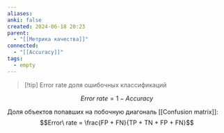 ```yaml
---
aliases: 
anki: false
created: 2024-06-18 20:23
parent:
  - "[[Метрика качества]]"
connected:
  - "[[Accuracy]]"
tags:
  - empty
---
```


> [!tip] Error rate
доля ошибочных классификаций

$$Error\ rate = 1 - Accuracy$$

Доля объектов попавших на побочную диагональ [[Confusion matrix]]: $$Error\ rate = \frac{FP + FN}{TP + TN + FP + FN}$$

